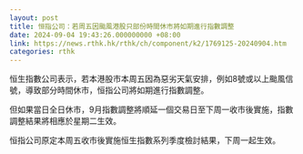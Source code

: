 ```yaml
---
layout: post
title: 恒指公司：若周五因颱風港股只部份時間休市將如期進行指數調整
date: 2024-09-04 19:43:26.000000000 +08:00
link: https://news.rthk.hk/rthk/ch/component/k2/1769125-20240904.htm
categories: rthk
---
```


恒生指數公司表示，若本港股市本周五因為惡劣天氣安排，例如8號或以上颱風信號，導致部分時間休市，恒指公司將如期進行指數調整。

但如果當日全日休市，9月指數調整將順延一個交易日至下周一收市後實施，指數調整結果將相應於星期二生效。

恒指公司原定本周五收市後實施恒生指數系列季度檢討結果，下周一起生效。
